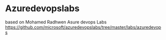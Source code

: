 # Azuredevopslabs

based on Mohamed Radhwen Asure devops Labs https://github.com/microsoft/azuredevopslabs/tree/master/labs/azuredevops 
